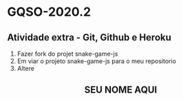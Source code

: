# GQSO-2020.2
## Atividade extra - Git, Github e Heroku

1. Fazer fork do projet snake-game-js
2. Em viar o projeto snake-game-js para o meu repositorio 
3. Altere <h2 align="center">SEU NOME AQUI</h2> <!-- coloque seu nome-->